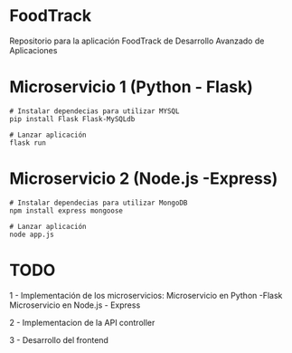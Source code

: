 # FoodTrack
 Repositorio para la aplicación FoodTrack de Desarrollo Avanzado de Aplicaciones

# Microservicio 1 (Python - Flask)
    # Instalar dependecias para utilizar MYSQL
    pip install Flask Flask-MySQLdb

    # Lanzar aplicación
    flask run

# Microservicio 2 (Node.js -Express)
    # Instalar dependecias para utilizar MongoDB
    npm install express mongoose

    # Lanzar aplicación
    node app.js

 # TODO
 1 - Implementación de los microservicios:
    Microservicio en Python -Flask
    Microservicio en Node.js - Express

2 - Implementacion de la API controller

3 - Desarrollo del frontend
